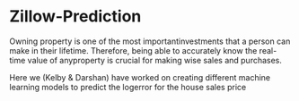 # Zillow-Prediction

Owning property is one of the most importantinvestments that a person can make in their lifetime. Therefore, being able to accurately know the real-time value of anyproperty is crucial for making wise sales and purchases.

Here we (Kelby & Darshan) have worked on creating different machine learning models to predict the logerror for the house sales price

